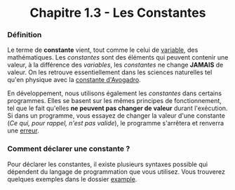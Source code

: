 <center><h1>Chapitre 1.3 - Les Constantes</h1></center>

### Définition

Le terme de **constante** vient, tout comme le celui de [variable](./Variables.md), des mathématiques. Les *constantes* sont des éléments qui peuvent contenir une valeur, à la différence des *variables*, les *constantes* ne change **JAMAIS** de valeur. On les retrouve essentiellement dans les sciences naturelles tel qu'en physique avec la [constante d'Avogadro](https://fr.wikipedia.org/wiki/Nombre_d%27Avogadro "wikipedia.org").

En développement, nous utilisons également les *constantes* dans certains programmes. Elles se basent sur les mêmes principes de fonctionnement, tel que le fait qu'elles **ne peuvent pas changer de valeur** durant l'exécution. Si dans un programme, vous essayez de changer la valeur d'une constante (*Ce qui, pour rappel, n'est pas valide*), le programme s'arrêtera et renverra une [erreur](/ "Erreurs").

### Comment déclarer une constante ?

Pour déclarer les constantes, il existe plusieurs syntaxes possible qui dépendent du langage de programmation que vous utilisez. Vous trouverez quelques exemples dans le dossier [example](./Practice/Examples "Dossier d'exemple").